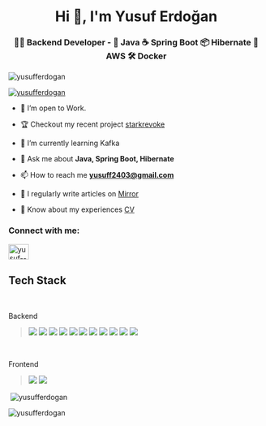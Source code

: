 <h1 align="center">Hi 👋, I'm Yusuf Erdoğan</h1>
<h3 align="center"> 👨‍💻 Backend Developer - 🚀 Java ☕ Spring Boot 📦 Hibernate 💼 AWS 🛠️ Docker </h3>

<p align="left"> <img src="https://komarev.com/ghpvc/?username=yusufferdogan&label=Profile%20views&color=0e75b6&style=flat" alt="yusufferdogan" /> </p>

<p align="left"> <a href="https://github.com/ryo-ma/github-profile-trophy"><img src="https://github-profile-trophy.vercel.app/?username=yusufferdogan&no-bg=true&column=5&margin-w=15&margin-h=15&theme=dark_lover" alt="yusufferdogan" /></a> </p>

- 🔭 I’m open to Work.

- 🏆 Checkout my recent project [starkrevoke](https://www.starkrevoke.com/)

- 🌱 I’m currently learning Kafka

- 💬 Ask me about **Java, Spring Boot, Hibernate**

- 📫 How to reach me **yusuff2403@gmail.com**

- 📝 I regularly write articles on [Mirror](https://mirror.xyz/0xE3004Ed52154BfA442C3eD70E924E9C32897Aee5)

- 📄 Know about my experiences [CV](https://drive.google.com/file/d/1-I2B6wqwLx9Z-v_DAZURWg5oR9PG5hZA/view?usp=sharing)

<h3 align="left">Connect with me:</h3>
<p align="left">
<a href="https://linkedin.com/in/yusuf--erdogan/" target="blank"><img align="center" src="https://raw.githubusercontent.com/rahuldkjain/github-profile-readme-generator/master/src/images/icons/Social/linked-in-alt.svg" alt="yusuf--erdogan" height="30" width="40" /></a> 
</p>

## Tech Stack
<br>
<p>Backend</p>

<blockquote>
<img src="https://img.shields.io/badge/java-%23ED8B00.svg?style=for-the-badge&logo=java&logoColor=white"> 
<img src="https://img.shields.io/badge/spring-%236DB33F.svg?style=for-the-badge&logo=spring&logoColor=white"> 
<img src="https://img.shields.io/badge/Spring_Boot-F2F4F9?style=for-the-badge&logo=spring-boot">
<img src="https://img.shields.io/badge/Apache%20Kafka-000?style=for-the-badge&logo=apachekafka"> 
<img src="https://img.shields.io/badge/redis-%23DD0031.svg?style=for-the-badge&logo=redis&logoColor=white"> 
<img src="https://img.shields.io/badge/Socket.io-black?style=for-the-badge&logo=socket.io&badgeColor=010101"> 
<img src="https://img.shields.io/badge/mysql-%2300f.svg?style=for-the-badge&logo=mysql&logoColor=white"> 
<img src="https://img.shields.io/badge/MongoDB-%234ea94b.svg?style=for-the-badge&logo=mongodb&logoColor=white"> 
<img src="https://img.shields.io/badge/postgres-%23316192.svg?style=for-the-badge&logo=postgresql&logoColor=white"> 
<img src="https://img.shields.io/badge/kotlin-%237F52FF.svg?style=for-the-badge&logo=kotlin&logoColor=white"> 
<img src="https://img.shields.io/badge/AWS-%23FF9900.svg?style=for-the-badge&logo=amazon-aws&logoColor=white"> 
</blockquote>
<br>
<p>Frontend</p>
<blockquote>
<img src="https://img.shields.io/badge/JavaScript-323330?style=for-the-badge&logo=javascript&logoColor=F7DF1E">
<img src="https://img.shields.io/badge/react-%2320232a.svg?style=for-the-badge&logo=react&logoColor=%2361DAFB"> 
</blockquote>

<p>&nbsp;<img align="center" src="https://github-readme-stats.vercel.app/api?username=yusufferdogan&show_icons=true&locale=en&theme=transparent" alt="yusufferdogan" /></p>

<p><img align="center" src="https://github-readme-streak-stats.herokuapp.com/?user=yusufferdogan&theme=transparent" alt="yusufferdogan" /></p>
